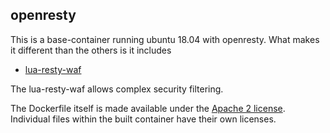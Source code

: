 ## openresty

This is a base-container running ubuntu 18.04 with openresty.
What makes it different than the others is it includes

- [lua-resty-waf](https://github.com/p0pr0ck5/lua-resty-waf)

The lua-resty-waf allows complex security filtering.

The Dockerfile itself is made available under the [Apache 2 license](https://www.apache.org/licenses/LICENSE-2.0).
Individual files within the built container have their own licenses.
